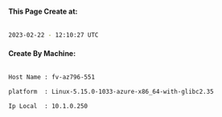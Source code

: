 
   
#### This Page Create at:

```bash

2023-02-22 - 12:10:27 UTC

```

#### Create By Machine:

```bash

Host Name : fv-az796-551

platform  : Linux-5.15.0-1033-azure-x86_64-with-glibc2.35

Ip Local  : 10.1.0.250

```

